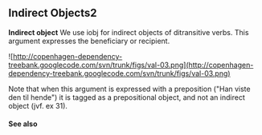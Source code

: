 ## Indirect Objects2 ##

**Indirect object** We use iobj for indirect objects of ditransitive verbs. This argument expresses the beneficiary or recipient.

![http://copenhagen-dependency-treebank.googlecode.com/svn/trunk/figs/val-03.png](http://copenhagen-dependency-treebank.googlecode.com/svn/trunk/figs/val-03.png)

Note that when this argument is expressed with a preposition ("Han viste den til hende") it is tagged as a prepositional object, and not an indirect object (jvf. ex 31).


#### See also ####

